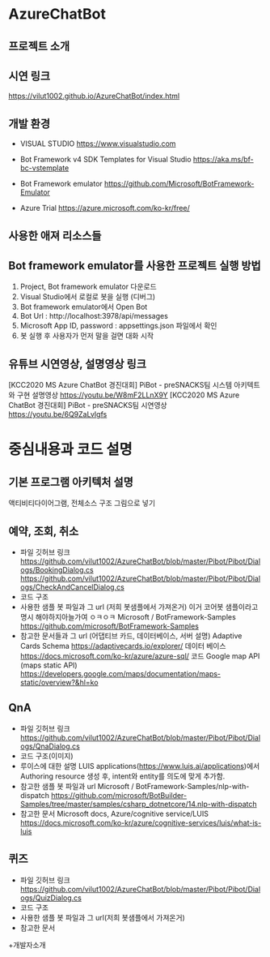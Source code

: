 # AzureChatBot
## 프로젝트 소개


## 시연 링크
https://vilut1002.github.io/AzureChatBot/index.html

## 개발 환경

- VISUAL STUDIO https://www.visualstudio.com

- Bot Framework v4 SDK Templates for Visual Studio https://aka.ms/bf-bc-vstemplate

- Bot Framework emulator https://github.com/Microsoft/BotFramework-Emulator

- Azure Trial https://azure.microsoft.com/ko-kr/free/

## 사용한 애져 리소스들

## Bot framework emulator를 사용한 프로젝트 실행 방법
1. Project, Bot framework emulator 다운로드
2. Visual Studio에서 로컬로 봇을 실행 (디버그)
3. Bot framework emulator에서 Open Bot
4. Bot Url : http://localhost:3978/api/messages
5. Microsoft App ID, password : appsettings.json 파일에서 확인
6. 봇 실행 후 사용자가 먼저 말을 걸면 대화 시작


## 유튜브 시연영상, 설명영상 링크
[KCC2020 MS Azure ChatBot 경진대회] PiBot - preSNACKS팀 시스템 아키텍트와 구현 설명영상 https://youtu.be/W8mF2LLnX9Y
[KCC2020 MS Azure ChatBot 경진대회] PiBot - preSNACKS팀 시연영상 https://youtu.be/6Q9ZaLvIgfs 

# 중심내용과 코드 설명

## 기본 프로그램 아키텍처 설명
액티비티다이어그램, 전체소스 구조 그림으로 넣기

## 예약, 조회, 취소
- 파일 깃허브 링크
https://github.com/vilut1002/AzureChatBot/blob/master/Pibot/Pibot/Dialogs/BookingDialog.cs
https://github.com/vilut1002/AzureChatBot/blob/master/Pibot/Pibot/Dialogs/CheckAndCancelDialog.cs
- 코드 구조
- 사용한 샘플 봇 파일과 그 url (저희 봇샘플에서 가져온거) 이거 코어봇 샘플이라고 명시 해야하지아늘가여 ㅇㅋㅇㅋ
Microsoft / BotFramework-Samples https://github.com/microsoft/BotFramework-Samples
- 참고한 문서들과 그 url (어댑티브 카드, 데이터베이스, 서버 설명)
Adaptive Cards Schema https://adaptivecards.io/explorer/ 
데이터 베이스  https://docs.microsoft.com/ko-kr/azure/azure-sql/
코드
Google map API (maps static API) https://developers.google.com/maps/documentation/maps-static/overview?&hl=ko

## QnA
- 파일 깃허브 링크
https://github.com/vilut1002/AzureChatBot/blob/master/Pibot/Pibot/Dialogs/QnaDialog.cs
- 코드 구조(이미지)
- 루이스에 대한 설명
LUIS applications(https://www.luis.ai/applications)에서 Authoring resource 생성 후, intent와 entity를 의도에 맞게 추가함. 
- 참고한 샘플 봇 파일과 url 
Microsoft / BotFramework-Samples/nlp-with-dispatch
https://github.com/microsoft/BotBuilder-Samples/tree/master/samples/csharp_dotnetcore/14.nlp-with-dispatch 
- 참고한 문서
Microsoft docs, Azure/cognitive service/LUIS https://docs.microsoft.com/ko-kr/azure/cognitive-services/luis/what-is-luis



## 퀴즈
- 파일 깃허브 링크
https://github.com/vilut1002/AzureChatBot/blob/master/Pibot/Pibot/Dialogs/QuizDialog.cs
- 코드 구조
- 사용한 샘플 봇 파일과 그 url(저희 봇샘플에서 가져온거)
- 참고한 문서


+개발자소개


